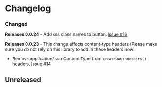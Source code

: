 # Changelog

### Changed
**Releases 0.0.24** - Add css class names to button. [Issue #16](https://github.com/joegasewicz/react-google-oauth2.0/issues/16)

**Releases 0.0.23** - This change effects content-type headers (Please make sure you do not rely on this library to add in these headers now!)

- Remove application/json Content Type from `createOAuthHeaders()` headers. [Issue #14](https://github.com/joegasewicz/react-google-oauth2.0/issues/14)


## Unreleased